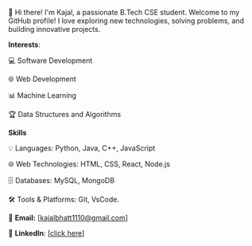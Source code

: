  👋 Hi there! I'm Kajal, a passionate B.Tech CSE student. Welcome to my GitHub profile! I love exploring new technologies,
 solving problems, and building innovative projects.
 
 **Interests**:
 
💻 Software Development

🌐 Web Development

📊 Machine Learning

🏆 Data Structures and Algorithms


**Skills**

💡 Languages: Python, Java, C++, JavaScript

🌐 Web Technologies: HTML, CSS, React, Node.js

🗄️ Databases: MySQL, MongoDB

🛠️ Tools & Platforms: Git, VsCode.


📧 **Email:** [kajalbhatt1110@gmail.com]

💼 **LinkedIn**: [[click here](https://www.linkedin.com/in/kajal-bhatt-531809284/)]
<!---
KajalBhatt123/KajalBhatt123 is a ✨ special ✨ repository because its `README.md` (this file) appears on your GitHub profile.
You can click the Preview link to take a look at your changes.
--->
